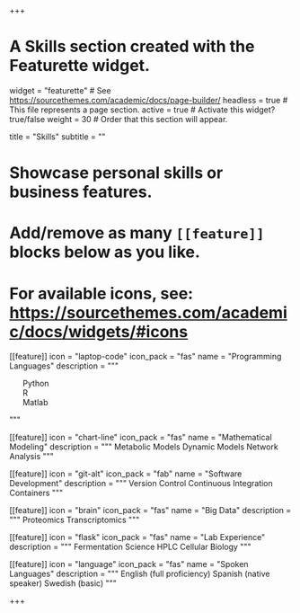 +++
# A Skills section created with the Featurette widget.
widget = "featurette"  # See https://sourcethemes.com/academic/docs/page-builder/
headless = true  # This file represents a page section.
active = true  # Activate this widget? true/false
weight = 30  # Order that this section will appear.

title = "Skills"
subtitle = ""

# Showcase personal skills or business features.
#
# Add/remove as many `[[feature]]` blocks below as you like.
#
# For available icons, see: https://sourcethemes.com/academic/docs/widgets/#icons

[[feature]]
  icon = "laptop-code"
  icon_pack = "fas"
  name = "Programming Languages"
  description = """
  <ul style="list-style: none;">
   <li>Python</li>
   <li>R</li>
   <li>Matlab</li>
  </ul>
  """

[[feature]]
  icon = "chart-line"
  icon_pack = "fas"
  name = "Mathematical Modeling"
  description = """
  Metabolic Models
  Dynamic Models
  Network Analysis
  """

[[feature]]
  icon = "git-alt"
  icon_pack = "fab"
  name = "Software Development"
  description = """
  Version Control
  Continuous Integration
  Containers
  """

[[feature]]
  icon = "brain"
  icon_pack = "fas"
  name = "Big Data"
  description = """
  Proteomics
  Transcriptomics
  """

[[feature]]
  icon = "flask"
  icon_pack = "fas"
  name = "Lab Experience"
  description = """
  Fermentation Science
  HPLC
  Cellular Biology
  """

[[feature]]
  icon = "language"
  icon_pack = "fas"
  name = "Spoken Languages"
  description = """
  English (full proficiency)
  Spanish (native speaker)
  Swedish (basic)
  """

+++
